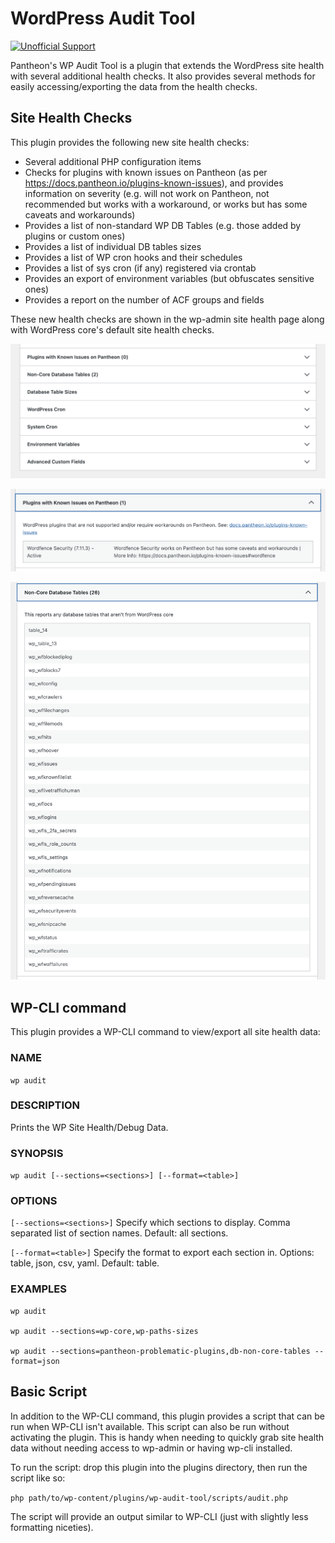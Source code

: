 # WordPress Audit Tool

[![Unofficial Support](https://img.shields.io/badge/pantheon-Unofficial_Support-yellow?logo=pantheon&color=FFDC28)](https://pantheon.io/docs/oss-support-levels#unofficial-support)


Pantheon's WP Audit Tool is a plugin that extends the WordPress site health with several additional health checks. It also provides several methods for easily accessing/exporting the data from the health checks.

## Site Health Checks

This plugin provides the following new site health checks:

* Several additional PHP configuration items
* Checks for plugins with known issues on Pantheon (as per https://docs.pantheon.io/plugins-known-issues), and provides information on severity (e.g. will not work on Pantheon, not recommended but works with a workaround, or works but has some caveats and workarounds)
* Provides a list of non-standard WP DB Tables (e.g. those added by plugins or custom ones)
* Provides a list of individual DB tables sizes
* Provides a list of WP cron hooks and their schedules
* Provides a list of sys cron (if any) registered via crontab
* Provides an export of environment variables (but obfuscates sensitive ones)
* Provides a report on the number of ACF groups and fields

These new health checks are shown in the wp-admin site health page along with WordPress core's default site health checks.

![Overview of the new site health checks that the plugin provides](/assets/screenshot-1.png "Overview of the new site health checks that the plugin provides")

![Example of the plugins with known issues on Pantheon section](/assets/screenshot-2.png "Example of the plugins with known issues on Pantheon section")

![Example of the non-core DB tables section](/assets/screenshot-3.png "Example of the non-core DB tables section")

## WP-CLI command

This plugin provides a WP-CLI command to view/export all site health data:

### NAME

  `wp audit`

### DESCRIPTION

  Prints the WP Site Health/Debug Data.

### SYNOPSIS

  `wp audit [--sections=<sections>] [--format=<table>]`

### OPTIONS

  `[--sections=<sections>]`
    Specify which sections to display. Comma separated list of section names. Default: all sections.

  `[--format=<table>]`
    Specify the format to export each section in. Options: table, json, csv, yaml. Default: table.

### EXAMPLES

    wp audit

    wp audit --sections=wp-core,wp-paths-sizes

    wp audit --sections=pantheon-problematic-plugins,db-non-core-tables --format=json

## Basic Script

In addition to the WP-CLI command, this plugin provides a script that can be run when WP-CLI isn't available. This script can also be run without activating the plugin. This is handy when needing to quickly grab site health data without needing access to wp-admin or having wp-cli installed.

To run the script: drop this plugin into the plugins directory, then run the script like so:

`php path/to/wp-content/plugins/wp-audit-tool/scripts/audit.php`

The script will provide an output similar to WP-CLI (just with slightly less formatting niceties).